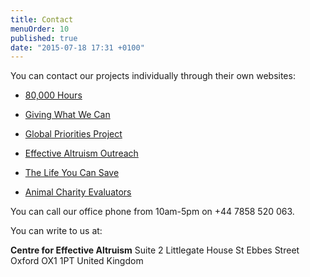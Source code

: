 ```yaml
---
title: Contact
menuOrder: 10
published: true
date: "2015-07-18 17:31 +0100"
---
```



<div class="col-md-6">

You can contact our projects individually through their own websites:

- [80,000 Hours](https://80000hours.org)
- [Giving What We Can](https://givingwhatwecan.org)
- [Global Priorities Project](http://globalprioritiesproject.org/)
- [Effective Altruism Outreach](http://effectivealtruism.org/)

- [The Life You Can Save](http://www.thelifeyoucansave.org/)
- [Animal Charity Evaluators](http://www.animalcharityevaluators.org/)

</div>

<div class="col-md-6">

You can call our office phone from 10am-5pm on +44 7858 520 063.

You can write to us at:

**Centre for Effective Altruism**
Suite 2
Littlegate House
St Ebbes Street
Oxford OX1 1PT
United Kingdom

</div>
